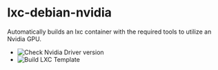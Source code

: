 # lxc-debian-nvidia

Automatically builds an lxc container with the required tools to utilize an Nvidia GPU.

+ ![Check Nvidia Driver version](https://github.com/ironicbadger/lxc-debian-nvidia/actions/workflows/check-nvidia-driver-version.yaml/badge.svg)
+ ![Build LXC Template](https://github.com/ironicbadger/lxc-debian-nvidia/actions/workflows/build-template.yaml/badge.svg)

